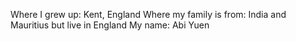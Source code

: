 Where I grew up: Kent, England
Where my family is from:  India and Mauritius but live in England
My name: Abi Yuen
